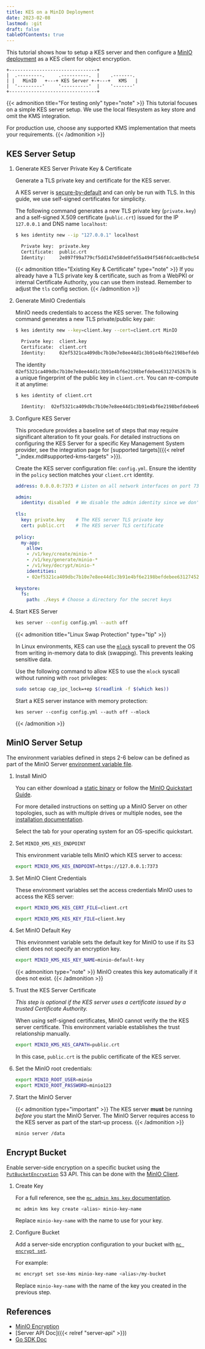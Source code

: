 ```yaml
---
title: KES on a MinIO Deployment
date: 2023-02-08
lastmod: :git
draft: false
tableOfContents: true
---
```


This tutorial shows how to setup a KES server and then configure a [MinIO deployment](https://min.io/docs/minio/linux/index.html) as a KES client for object encryption.

```goat
+--------------------------------+ 
|  .---------.     .----------.  |    .-------.
| |   MinIO   +---+ KES Server +-+---+   KMS   |
|  '---------'     '----------'  |    '-------'
+--------------------------------+
```

{{< admonition title="For testing only" type="note" >}}
This tutorial focuses on a simple KES server setup. 
We use the local filesystem as key store and omit the KMS integration. 

For production use, choose any supported KMS implementation that meets your requirements.
{{< /admonition >}}

## KES Server Setup

1. Generate KES Server Private Key & Certificate

   Generate a TLS private key and certificate for the KES server.

   A KES server is [secure-by-default](https://en.wikipedia.org/wiki/Secure_by_default) and can only be run with TLS.
   In this guide, we use self-signed certificates for simplicity.
   
   The following command generates a new TLS private key (`private.key`) and a self-signed X.509 certificate (`public.crt`) issued for the IP `127.0.0.1` and DNS name `localhost`: 
   
   ```sh
   $ kes identity new --ip "127.0.0.1" localhost
   
     Private key:  private.key
     Certificate:  public.crt
     Identity:     2e897f99a779cf5dd147e58de0fe55a494f546f4dcae8bc9e5426d2b5cd35680
   ```
   
   {{< admonition title="Existing Key & Certificate" type="note" >}}
   If you already have a TLS private key & certificate, such as from a WebPKI or internal Certificate Authority, you can use them instead. 
   Remember to adjust the `tls` config section.
   {{< /admonition >}}

2. Generate MinIO Credentials

   MinIO needs credentials to access the KES server. 
   The following command generates a new TLS private/public key pair:
   
   ```sh
   $ kes identity new --key=client.key --cert=client.crt MinIO
   
     Private key:  client.key
     Certificate:  client.crt
     Identity:     02ef5321ca409dbc7b10e7e8ee44d1c3b91e4bf6e2198befdebee6312745267b
   ```
   
   The identity `02ef5321ca409dbc7b10e7e8ee44d1c3b91e4bf6e2198befdebee6312745267b` is a unique fingerprint of the public key in `client.crt`.
   You can re-compute it at anytime:
   
   ```sh
   $ kes identity of client.crt
   
     Identity:  02ef5321ca409dbc7b10e7e8ee44d1c3b91e4bf6e2198befdebee6312745267b
   ```

3. Configure KES Server
   
   This procedure provides a baseline set of steps that may require significant alteration to fit your goals.
   For detailed instructions on configuring the KES Server for a specific Key Management System provider, see the integration page for [supported targets]({{< relref "_index.md#supported-kms-targets" >}}).

   Create the KES server configuration file: `config.yml`.
   Ensure the identity in the `policy` section matches your `client.crt` identity.

   ```yaml {.copy}
   address: 0.0.0.0:7373 # Listen on all network interfaces on port 7373
   
   admin:
     identity: disabled  # We disable the admin identity since we don't need it in this guide 
      
   tls:
     key: private.key    # The KES server TLS private key
     cert: public.crt    # The KES server TLS certificate
      
   policy:
     my-app: 
       allow:
       - /v1/key/create/minio-*
       - /v1/key/generate/minio-*
       - /v1/key/decrypt/minio-*
       identities:
       - 02ef5321ca409dbc7b10e7e8ee44d1c3b91e4bf6e2198befdebee6312745267b # Use the identity of your client.crt
      
   keystore:
     fs:
       path: ./keys # Choose a directory for the secret keys
   ```

4. Start KES Server

   ```sh  {.copy}
   kes server --config config.yml --auth off
   ```
   
   {{< admonition title="Linux Swap Protection" type="tip" >}}

   In Linux environments, KES can use the [`mlock`](http://man7.org/linux/man-pages/man2/mlock.2.html) syscall to prevent the OS from writing in-memory data to disk (swapping). 
   This prevents leaking sensitive data.
   
   Use the following command to allow KES to use the `mlock` syscall without running with `root` privileges:

   ```sh {.copy}
   sudo setcap cap_ipc_lock=+ep $(readlink -f $(which kes))
   ```

   Start a KES server instance with memory protection:
   
   ``` {.copy}
   kes server --config config.yml --auth off --mlock
   ```
   {{< /admonition >}}

## MinIO Server Setup

The environment variables defined in steps 2-6 below can be defined as part of the MinIO Server [environment variable file](https://min.io/docs/minio/linux/operations/install-deploy-manage/deploy-minio-multi-node-multi-drive.html#create-the-service-environment-file?ref=kes-docs).

1. Install MinIO

   You can either download a [static binary](https://min.io/download) or follow the [MinIO Quickstart Guide](https://min.io/docs/minio/linux/index.html).

   For more detailed instructions on setting up a MinIO Server on other topologies, such as with multiple drives or multiple nodes, see the [installation documentation](https://min.io/docs/minio/linux/operations/installation.html?ref=kes-docs).

   Select the tab for your operating system for an OS-specific quickstart.

2. Set `MINIO_KMS_KES_ENDPOINT`

   This environment variable tells MinIO which KES server to access:
   
   ```sh {.copy}
   export MINIO_KMS_KES_ENDPOINT=https://127.0.0.1:7373
   ```

3. Set MinIO Client Credentials

   These environment variables set the access credentials MinIO uses to access the KES server:
   
   ```sh {.copy}
   export MINIO_KMS_KES_CERT_FILE=client.crt
   ```
   
   ```sh {.copy}
   export MINIO_KMS_KES_KEY_FILE=client.key
   ```

4. Set MinIO Default Key

   This environment variable sets the default key for MinIO to use if its S3 client does not specify an encryption key.

   ```sh {.copy}
   export MINIO_KMS_KES_KEY_NAME=minio-default-key
   ```
   
   {{< admonition type="note" >}}
   MinIO creates this key automatically if it does not exist.
   {{< /admonition >}}

5. Trust the KES Server Certificate
 
   *This step is optional if the KES server uses a certificate issued by a trusted Certificate Authority.*

   When using self-signed certificates, MinIO cannot verify the the KES server certificate. 
   This environment variable establishes the trust relationship manually. 
   
   ```sh {.copy}
   export MINIO_KMS_KES_CAPATH=public.crt
   ```
   
   In this case, `public.crt` is the public certificate of the KES server.  

6. Set the MinIO root credentials:

   ```sh {.copy}
   export MINIO_ROOT_USER=minio
   export MINIO_ROOT_PASSWORD=minio123
   ```

7. Start the MinIO Server
   
   {{< admonition type="important" >}}
   The KES server **must** be running *before* you start the MinIO Server.
   The MinIO Server requires access to the KES server as part of the start-up process.
   {{< /admonition >}}    

   ```sh {.copy}
   minio server /data
   ```

## Encrypt Bucket

Enable server-side encryption on a specific bucket using the [`PutBucketEncryption`](https://docs.aws.amazon.com/AmazonS3/latest/API/API_PutBucketEncryption.html) S3 API.
This can be done with the [MinIO Client](https://min.io/docs/minio/linux/reference/minio-mc.html).

1. Create Key

   For a full reference, see the [`mc admin kms key` documentation](https://min.io/docs/minio/linux/reference/minio-mc-admin/mc-admin-kms-key.html).

   ```sh {.copy}
   mc admin kms key create <alias> minio-key-name
   ```

   Replace `minio-key-name` with the name to use for your key.

2. Configure Bucket

   Add a server-side encryption configuration to your bucket with [`mc encrypt set`](https://min.io/docs/minio/linux/reference/minio-mc/mc-encrypt-set.html). 
   
   For example:

   ```sh {.copy}
   mc encrypt set sse-kms minio-key-name <alias>/my-bucket
   ```
   
   Replace `minio-key-name` with the name of the key you created in the previous step.

## References

- [MinIO Encryption](https://min.io/docs/minio/linux/operations/server-side-encryption.html)
- [Server API Doc]({{< relref "server-api" >}})
- [Go SDK Doc](https://pkg.go.dev/github.com/minio/kes)